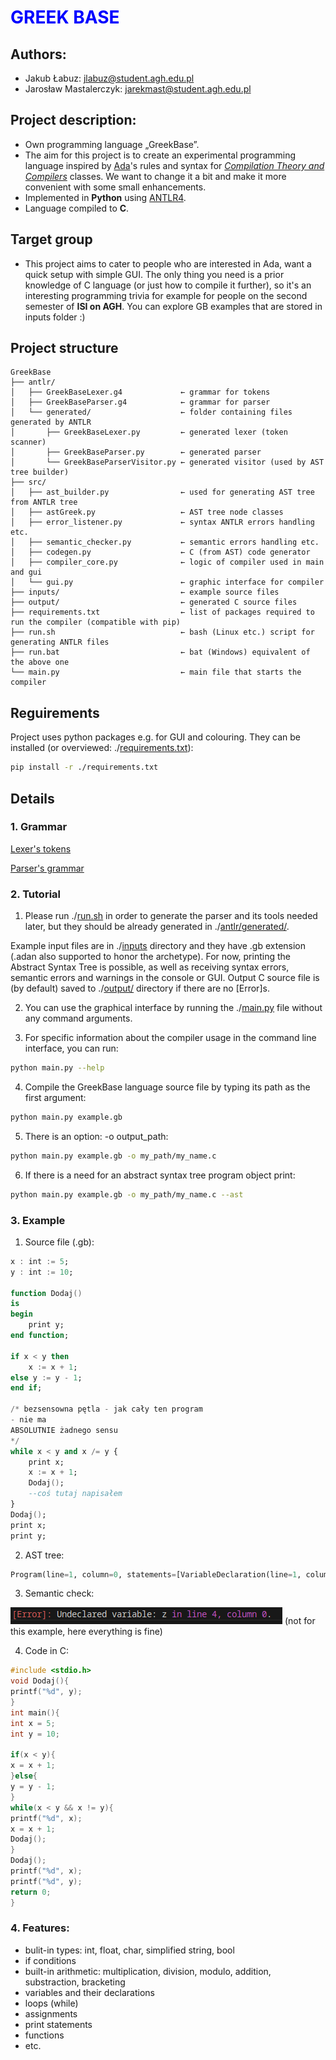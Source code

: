 # <span style="color:blue"> GREEK BASE </span>
## Authors:
* Jakub Łabuz: [jlabuz@student.agh.edu.pl](mailto:jlabuz@student.agh.edu.pl)
* Jarosław Mastalerczyk: [jarekmast@student.agh.edu.pl](mailto:jarekmast@student.agh.edu.pl)

## Project description:
* Own programming language „GreekBase”.
* The aim for this project is to create an experimental programming language inspired by [Ada](https://www.adacore.com/about-ada)'s rules and syntax for [*Compilation Theory and Compilers*](https://sylabusy.agh.edu.pl/pl/1/2/19/1/4/16/140#nav-tab-10) classes. We want to change it a bit and make it more convenient with some small enhancements.
* Implemented in **Python** using [ANTLR4](https://www.antlr.org).
* Language compiled to **C**.

## Target group
* This project aims to cater to people who are interested in Ada, want a quick setup with simple GUI. The only thing you need is a prior knowledge of C language (or just how to compile it further), so it's an interesting programming trivia for example for people on the second semester of **ISI on AGH**. You can explore GB examples that are stored in inputs folder :)

## Project structure
```
GreekBase
├── antlr/
│   ├── GreekBaseLexer.g4             ← grammar for tokens
│   ├── GreekBaseParser.g4            ← grammar for parser
│   └── generated/                    ← folder containing files generated by ANTLR
│       ├── GreekBaseLexer.py         ← generated lexer (token scanner)
│       ├── GreekBaseParser.py        ← generated parser
│       └── GreekBaseParserVisitor.py ← generated visitor (used by AST tree builder)
├── src/
│   ├── ast_builder.py                ← used for generating AST tree from ANTLR tree
│   ├── astGreek.py                   ← AST tree node classes
│   ├── error_listener.py             ← syntax ANTLR errors handling etc.
│   ├── semantic_checker.py           ← semantic errors handling etc.
│   ├── codegen.py                    ← C (from AST) code generator
│   ├── compiler_core.py              ← logic of compiler used in main and gui
│   └── gui.py                        ← graphic interface for compiler
├── inputs/                           ← example source files
├── output/                           ← generated C source files
├── requirements.txt                  ← list of packages required to run the compiler (compatible with pip)
├── run.sh                            ← bash (Linux etc.) script for generating ANTLR files
├── run.bat                           ← bat (Windows) equivalent of the above one
└── main.py                           ← main file that starts the compiler
```
## Reguirements
Project uses python packages e.g. for GUI and colouring.
They can be installed (or overviewed: ./[requirements.txt](./requirements.txt)):
```bash
pip install -r ./requirements.txt
```
## Details

### 1. Grammar
[Lexer's tokens](antlr/GreekBaseLexer.g4)

[Parser's grammar](antlr/GreekBaseParser.g4)

### 2. Tutorial
1. Please run
	./[run.sh](./run.sh)
in order to generate the parser and its tools needed later, but they should be already generated in ./[antlr/generated/](./antlr/generated/).

Example input files are in ./[inputs](./inputs) directory and they have .gb extension (.adan also supported to honor the archetype). 
For now, printing the Abstract Syntax Tree is possible, as well as receiving syntax errors, semantic errors and warnings in the console or GUI.
Output C source file is (by default) saved to ./[output/](./output/) directory if there are no [Error]s. 

2. You can use the graphical interface by running the ./[main.py](./main.py) file without any command arguments. 

3. For specific information about the compiler usage in the command line interface, you can run:
```bash
python main.py --help
```

4. Compile the GreekBase language source file by typing its path as the first argument:
```bash
python main.py example.gb
```

5. There is an option: -o output_path:
```bash
python main.py example.gb -o my_path/my_name.c
```

6. If there is a need for an abstract syntax tree program object print:
```bash
python main.py example.gb -o my_path/my_name.c --ast
```

### 3. Example
1. Source file (.gb):
```ada
x : int := 5;
y : int := 10;

function Dodaj()
is
begin
    print y;
end function;

if x < y then
    x := x + 1;
else y := y - 1;
end if;

/* bezsensowna pętla - jak cały ten program
- nie ma
ABSOLUTNIE żadnego sensu
*/
while x < y and x /= y {
    print x;
    x := x + 1;
    Dodaj();
    --coś tutaj napisałem
}
Dodaj();
print x;
print y;
```
2. AST tree:
```python
Program(line=1, column=0, statements=[VariableDeclaration(line=1, column=0, varType=<class 'int'>, id='x', varValue=IntLiteral(line=1, column=11, value=5)), VariableDeclaration(line=2, column=0, varType=<class 'int'>, id='y', varValue=IntLiteral(line=2, column=11, value=10)), FunctionDeclaration(line=4, column=0, name='Dodaj', parameters=[], return_type=None, statements=[PrintStatement(line=7, column=4, value='y')]), IfStatement(line=10, column=0, condition=Condition(line=10, column=3, left=Identifier(line=10, column=3, value='x', type=None), operator='<', right=Identifier(line=10, column=7, value='y', type=None)), then_branch=[Assignment(line=11, column=4, id='x', value=AdditionOperator(line=11, column=9, left=Identifier(line=11, column=9, value='x', type=None), operator='+', right=IntLiteral(line=11, column=13, value=1)))], else_branch=[Assignment(line=12, column=5, id='y', value=AdditionOperator(line=12, column=10, left=Identifier(line=12, column=10, value='y', type=None), operator='-', right=IntLiteral(line=12, column=14, value=1)))]), LoopStatement(line=19, column=0, condition=Condition(line=19, column=6, left=Condition(line=19, column=6, left=Identifier(line=19, column=6, value='x', type=None), operator='<', right=Identifier(line=19, column=10, value='y', type=None)), operator='and', right=Condition(line=19, column=16, left=Identifier(line=19, column=16, value='x', type=None), operator='/=', right=Identifier(line=19, column=21, value='y', type=None))), then=[PrintStatement(line=20, column=4, value='x'), Assignment(line=21, column=4, id='x', value=AdditionOperator(line=21, column=9, left=Identifier(line=21, column=9, value='x', type=None), operator='+', right=IntLiteral(line=21, column=13, value=1))), FunctionCall(line=22, column=4, name='Dodaj', parameters=[])]), FunctionCall(line=25, column=0, name='Dodaj', parameters=[]), PrintStatement(line=26, column=0, value='x'), PrintStatement(line=27, column=0, value='y')])
```
3. Semantic check:

![](./img/example1_semantic.png) (not for this example, here everything is fine)

4. Code in C:
```C
#include <stdio.h>
void Dodaj(){
printf("%d", y);
}
int main(){
int x = 5;
int y = 10;

if(x < y){
x = x + 1;
}else{ 
y = y - 1;
}
while(x < y && x != y){
printf("%d", x);
x = x + 1;
Dodaj();
}
Dodaj();
printf("%d", x);
printf("%d", y);
return 0;
}

```

### 4. Features:
* bulit-in types: int, float, char, simplified string, bool
* if conditions
* built-in arithmetic: multiplication, division, modulo, addition, substraction, bracketing
* variables and their declarations
* loops (while)
* assignments
* print statements
* functions
* etc.